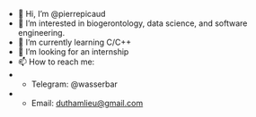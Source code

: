 - 👋 Hi, I’m @pierrepicaud
- 👀 I’m interested in biogerontology, data science, and software engineering.
- 🌱 I’m currently learning C/C++
- 💞️ I’m looking for an internship
- 📫 How to reach me:
- - Telegram: @wasserbar
- - Email: duthamlieu@gmail.com

<!---
pierrepicaud/pierrepicaud is a ✨ special ✨ repository because its `README.md` (this file) appears on your GitHub profile.
You can click the Preview link to take a look at your changes.
--->
